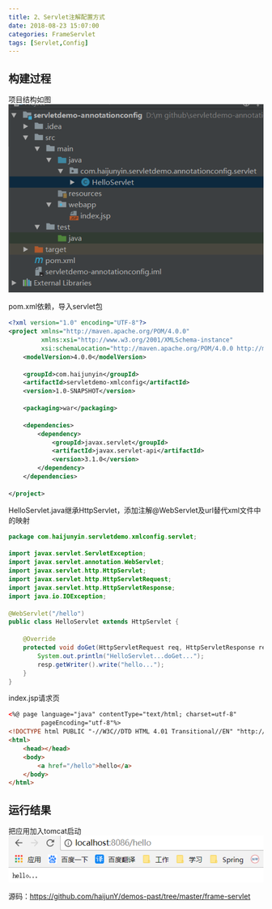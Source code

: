 ```yaml
---
title: 2、Servlet注解配置方式
date: 2018-08-23 15:07:00
categories: FrameServlet
tags: [Servlet,Config]
---
```

## 构建过程
项目结构如图
<img src="../../images/Framework-DemoServletAnnotationConfig-1.png">

pom.xml依赖，导入servlet包
```xml
<?xml version="1.0" encoding="UTF-8"?>
<project xmlns="http://maven.apache.org/POM/4.0.0"
         xmlns:xsi="http://www.w3.org/2001/XMLSchema-instance"
         xsi:schemaLocation="http://maven.apache.org/POM/4.0.0 http://maven.apache.org/xsd/maven-4.0.0.xsd">
    <modelVersion>4.0.0</modelVersion>

    <groupId>com.haijunyin</groupId>
    <artifactId>servletdemo-xmlconfig</artifactId>
    <version>1.0-SNAPSHOT</version>

    <packaging>war</packaging>

    <dependencies>
        <dependency>
            <groupId>javax.servlet</groupId>
            <artifactId>javax.servlet-api</artifactId>
            <version>3.1.0</version>
        </dependency>
    </dependencies>

</project>
```
HelloServlet.java继承HttpServlet，添加注解@WebServlet及url替代xml文件中的映射
```java
package com.haijunyin.servletdemo.xmlconfig.servlet;

import javax.servlet.ServletException;
import javax.servlet.annotation.WebServlet;
import javax.servlet.http.HttpServlet;
import javax.servlet.http.HttpServletRequest;
import javax.servlet.http.HttpServletResponse;
import java.io.IOException;

@WebServlet("/hello")
public class HelloServlet extends HttpServlet {

    @Override
    protected void doGet(HttpServletRequest req, HttpServletResponse resp) throws ServletException, IOException {
        System.out.println("HelloServlet...doGet...");
        resp.getWriter().write("hello...");
    }
}
```
index.jsp请求页
```html
<%@ page language="java" contentType="text/html; charset=utf-8"
         pageEncoding="utf-8"%>
<!DOCTYPE html PUBLIC "-//W3C//DTD HTML 4.01 Transitional//EN" "http://www.w3.org/TR/html4/loose.dtd">
<html>
    <head></head>
    <body>
        <a href="/hello">hello</a>
    </body>
</html>
```
## 运行结果
把应用加入tomcat启动
<img src="../../images/Framework-DemoServletAnnotationConfig-2.png">



源码：https://github.com/haijunY/demos-past/tree/master/frame-servlet